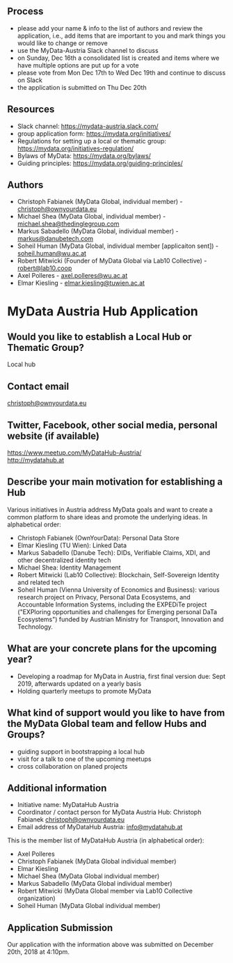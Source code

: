 ﻿## Process
* please add your name & info to the list of authors and review the application, i.e., add items that are important to you and mark things you would like to change or remove
* use the MyData-Austria Slack channel to discuss
* on Sunday, Dec 16th a consolidated list is created and items where we have multiple options are put up for a vote
* please vote from Mon Dec 17th to Wed Dec 19th and continue to discuss on Slack
* the application is submitted on Thu Dec 20th


## Resources
* Slack channel: https://mydata-austria.slack.com/
* group application form: https://mydata.org/initiatives/
* Regulations for setting up a local or thematic group: https://mydata.org/initiatives-regulation/
* Bylaws of MyData: https://mydata.org/bylaws/
* Guiding principles: https://mydata.org/guiding-principles/


## Authors
* Christoph Fabianek (MyData Global, individual member) - christoph@ownyourdata.eu  
* Michael Shea (MyData Global, individual member) - michael.shea@thedinglegroup.com  
* Markus Sabadello (MyData Global, individual member) - markus@danubetech.com
* Soheil Human (MyData Global, individual member [applicaiton sent]) - soheil.human@wu.ac.at
* Robert Mitwicki (Founder of MyData Global via Lab10 Collective) - robert@lab10.coop
* Axel Polleres - axel.polleres@wu.ac.at
* Elmar Kiesling - elmar.kiesling@tuwien.ac.at


# MyData Austria Hub Application


## Would you like to establish a Local Hub or Thematic Group?
Local hub  


## Contact email
christoph@ownyourdata.eu


## Twitter, Facebook, other social media, personal website (if available)
https://www.meetup.com/MyDataHub-Austria/  
http://mydatahub.at  


## Describe your main motivation for establishing a Hub
Various initiatives in Austria address MyData goals and want to create a common platform to share ideas and promote the underlying ideas. In alphabetical order:
- Christoph Fabianek (OwnYourData): Personal Data Store
- Elmar Kiesling (TU Wien): Linked Data
- Markus Sabadello (Danube Tech): DIDs, Verifiable Claims, XDI, and other decentralized identity tech
- Michael Shea: Identity Management
- Robert Mitwicki (Lab10 Collective): Blockchain, Self-Sovereign Identity and related tech
- Soheil Human (Vienna University of Economics and Business): various research project on Privacy, Personal Data Ecosystems, and Accountable Information Systems, including the EXPEDiTe project ("EXPloring opportunities and challenges for Emerging personal DaTa Ecosystems") funded by Austrian Ministry for Transport, Innovation and Technology.


## What are your concrete plans for the upcoming year?
- Developing a roadmap for MyData in Austria, first final version due: Sept 2019, afterwards updated on a yearly basis
- Holding quarterly meetups to promote MyData


## What kind of support would you like to have from the MyData Global team and fellow Hubs and Groups?
- guiding support in bootstrapping a local hub  
- visit for a talk to one of the upcoming meetups  
- cross collaboration on planed projects  


## Additional information
- Initiative name: MyDataHub Austria  
- Coordinator / contact person for MyData Austria Hub: Christoph Fabianek <christoph@ownyourdata.eu>  
- Email address of MyDataHub Austria: info@mydatahub.at  

This is the member list of MyDataHub Austria (in alphabetical order):
* Axel Polleres
* Christoph Fabianek (MyData Global individual member)  
* Elmar Kiesling
* Michael Shea (MyData Global individual member)  
* Markus Sabadello (MyData Global individual member)
* Robert Mitwicki (MyData Global member via Lab10 Collective organization)
* Soheil Human (MyData Global individual member)

## Application Submission
Our application with the information above was submitted on December 20th, 2018 at 4:10pm.
